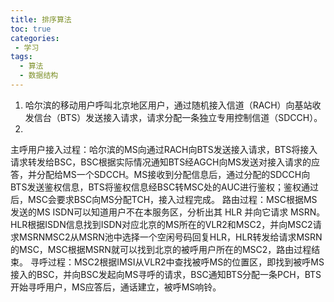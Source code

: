 ```yaml
---
title: 排序算法
toc: true
categories:
 - 学习
tags:
  - 算法
  - 数据结构
---
```



1. 哈尔滨的移动用户呼叫北京地区用户，通过随机接入信道（RACH）向基站收发信台（BTS）发送接入请求，请求分配一条独立专用控制信道（SDCCH）。
2.

主呼用户接入过程：哈尔滨的MS向通过RACH向BTS发送接入请求，BTS将接入请求转发给BSC，BSC根据实际情况通知BTS经AGCH向MS发送对接入请求的应答，并分配给MS一个SDCCH。MS接收到分配信息后，通过分配的SDCCH向BTS发送鉴权信息，BTS将鉴权信息经BSC转MSC处的AUC进行鉴权；鉴权通过后，MSC会要求BSC向MS分配TCH，接入过程完成。
路由过程：MSC根据MS发送的MS ISDN可以知道用户不在本服务区，分析出其 HLR 并向它请求 MSRN。HLR根据ISDN信息找到ISDN对应北京的MS所在的VLR2和MSC2，并向MSC2请求MSRNMSC2从MSRN池中选择一个空闲号码回复HLR，HLR转发给请求MSRN的MSC，MSC根据MSRN就可以找到北京的被呼用户所在的MSC2，路由过程结束。
寻呼过程：MSC2根据IMSI从VLR2中查找被呼MS的位置区，即找到被呼MS接入的BSC，并向BSC发起向MS寻呼的请求，BSC通知BTS分配一条PCH，BTS开始寻呼用户，MS应答后，通话建立，被呼MS响铃。